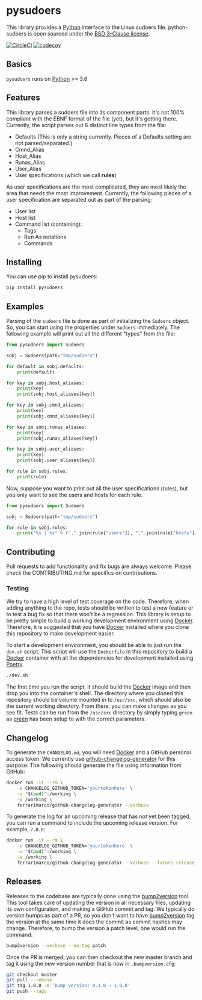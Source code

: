 # pysudoers

This library provides a [Python][1] interface to the Linux sudoers file.  python-sudoers is open sourced under the [BSD 3-Clause license](LICENSE.txt).

[![CircleCI](https://circleci.com/gh/broadinstitute/python-sudoers/tree/master.svg?style=svg)](https://circleci.com/gh/broadinstitute/python-sudoers/tree/master)
[![codecov](https://codecov.io/gh/broadinstitute/python-sudoers/branch/master/graph/badge.svg)](https://codecov.io/gh/broadinstitute/python-sudoers)

## Basics

`pysudoers` runs on [Python][1] >= 3.6

## Features

This library parses a sudoers file into its component parts.  It's not 100% compliant with the EBNF format of the file (yet), but it's getting there.  Currently, the script parses out 6 distinct line types from the file:

* Defaults (This is only a string currently.  Pieces of a Defaults setting are not parsed/separated.)
* Cmnd_Alias
* Host_Alias
* Runas_Alias
* User_Alias
* User specifications (which we call **rules**)

As user specifications are the most complicated, they are most likely the area that needs the most improvement.  Currently, the following pieces of a user specification are separated out as part of the parsing:

* User list
* Host list
* Command list (containing):
  * Tags
  * Run As notations
  * Commands

## Installing

You can use pip to install pysudoers:

```sh
pip install pysudoers
```

## Examples

Parsing of the `sudoers` file is done as part of initializing the `Sudoers` object.  So, you can start using the properties under `Sudoers` immediately.  The following example will print out all the different "types" from the file:

```python
from pysudoers import Sudoers

sobj = Sudoers(path="tmp/sudoers")

for default in sobj.defaults:
    print(default)

for key in sobj.host_aliases:
    print(key)
    print(sobj.host_aliases[key])

for key in sobj.cmnd_aliases:
    print(key)
    print(sobj.cmnd_aliases[key])

for key in sobj.runas_aliases:
    print(key)
    print(sobj.runas_aliases[key])

for key in sobj.user_aliases:
    print(key)
    print(sobj.user_aliases[key])

for rule in sobj.rules:
    print(rule)
```

Now, suppose you want to print out all the user specifications (rules), but you only want to see the users and hosts for each rule.

```python
from pysudoers import Sudoers

sobj = Sudoers(path="tmp/sudoers")

for rule in sobj.rules:
    print("%s | %s" % (",".join(rule["users"]), ",".join(rule["hosts"])))
```

## Contributing

Pull requests to add functionality and fix bugs are always welcome.  Please check the CONTRIBUTING.md for specifics on contributions.

### Testing

We try to have a high level of test coverage on the code.  Therefore, when adding anything to the repo, tests should be written to test a new feature or to test a bug fix so that there won't be a regression.  This library is setup to be pretty simple to build a working development environment using [Docker][3].  Therefore, it is suggested that you have [Docker][3] installed where you clone this repository to make development easier.

To start a development environment, you should be able to just run the `dev.sh` script.  This script will use the `Dockerfile` in this repository to build a [Docker][3] container with all the dependencies for development installed using [Poetry][2].

```sh
./dev.sh
```

The first time you run the script, it should build the [Docker][3] image and then drop you into the container's shell.  The directory where you cloned this repository should be volume mounted in to `/usr/src`, which should also be the current working directory.  From there, you can make changes as you see fit.  Tests can be run from the `/usr/src` directory by simply typing `green` as [green][4] has been setup to with the correct parameters.

## Changelog

To generate the `CHANGELOG.md`, you will need [Docker][3] and a GitHub personal access token.  We currently use [github-changelog-generator](https://github.com/github-changelog-generator/github-changelog-generator) for this purpose.  The following should generate the file using information from GitHub:

```sh
docker run -it --rm \
    -e CHANGELOG_GITHUB_TOKEN='yourtokenhere' \
    -v "$(pwd)":/working \
    -w /working \
    ferrarimarco/github-changelog-generator --verbose
```

To generate the log for an upcoming release that has not yet been tagged, you can run a command to include the upcoming release version.  For example, `2.0.0`:

```sh
docker run -it --rm \
    -e CHANGELOG_GITHUB_TOKEN='yourtokenhere' \
    -v "$(pwd)":/working \
    -w /working \
    ferrarimarco/github-changelog-generator --verbose --future-release 2.0.0 --unreleased
```

## Releases

Releases to the codebase are typically done using the [bump2version][5] tool.  This tool takes care of updating the version in all necessary files, updating its own configuration, and making a GitHub commit and tag.  We typically do version bumps as part of a PR, so you don't want to have [bump2version][5] tag the version at the same time it does the commit as commit hashes may change.  Therefore, to bump the version a patch level, one would run the command:

```sh
bump2version --verbose --no-tag patch
```

Once the PR is merged, you can then checkout the new master branch and tag it using the new version number that is now in `.bumpversion.cfg`:

```sh
git checkout master
git pull --rebase
git tag 1.0.0 -m 'Bump version: 0.1.0 → 1.0.0'
git push --tags
```

[1]: https://www.python.org/ "Python"
[2]: https://python-poetry.org/ "Poetry"
[3]: https://www.docker.com/ "Docker"
[4]: https://github.com/CleanCut/green "green"
[5]: https://pypi.org/project/bump2version/ "bump2version"
